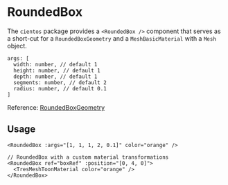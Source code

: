 # RoundedBox

<DocsDemo>
  <RoundedBoxDemo />
</DocsDemo>

The `cientos` package provides a `<RoundedBox />` component that serves as a short-cut for a `RoundedBoxGeometry` and a `MeshBasicMaterial` with a `Mesh` object.

```
args: [
  width: number, // default 1
  height: number, // default 1
  depth: number, // default 1
  segments: number, // default 2
  radius: number, // default 0.1
]
```

Reference: [RoundedBoxGeometry](https://github.com/mrdoob/three.js/blob/master/examples/jsm/geometries/RoundedBoxGeometry.js)

## Usage

```vue
<RoundedBox :args="[1, 1, 1, 2, 0.1]" color="orange" />

// RoundedBox with a custom material transformations
<RoundedBox ref="boxRef" :position="[0, 4, 0]">
  <TresMeshToonMaterial color="orange" />
</RoundedBox>
```
